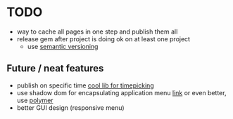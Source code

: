 # TODO
- way to cache all pages in one step and publish them all
- release gem after project is doing ok on at least one project
	- use [semantic versioning](http://semver.org/)

## Future / neat features
- publish on specific time [cool lib for timepicking](http://amsul.ca/pickadate.js)
- use shadow dom for encapsulating application menu [link](http://www.html5rocks.com/en/tutorials/webcomponents/shadowdom/) or even better, use [polymer](http://polymer-project.appspot.com/)
- better GUI design (responsive menu)
